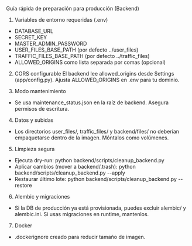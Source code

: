 Guía rápida de preparación para producción (Backend)

1) Variables de entorno requeridas (.env)
- DATABASE_URL
- SECRET_KEY
- MASTER_ADMIN_PASSWORD
- USER_FILES_BASE_PATH (por defecto ../user_files)
- TRAFFIC_FILES_BASE_PATH (por defecto ../traffic_files)
- ALLOWED_ORIGINS como lista separada por comas (opcional)

2) CORS configurable
El backend lee allowed_origins desde Settings (app/config.py). Ajusta ALLOWED_ORIGINS en .env para tu dominio.

3) Modo mantenimiento
- Se usa maintenance_status.json en la raíz de backend. Asegura permisos de escritura.

4) Datos y subidas
- Los directorios user_files/, traffic_files/ y backend/files/ no deberían empaquetarse dentro de la imagen. Móntalos como volúmenes.

5) Limpieza segura
- Ejecuta dry-run:
  python backend/scripts/cleanup_backend.py
- Aplicar cambios (mover a backend/.trash):
  python backend/scripts/cleanup_backend.py --apply
- Restaurar último lote:
  python backend/scripts/cleanup_backend.py --restore

6) Alembic y migraciones
- Si la DB de producción ya está provisionada, puedes excluir alembic/ y alembic.ini. Si usas migraciones en runtime, mantenlos.

7) Docker
- .dockerignore creado para reducir tamaño de imagen.
